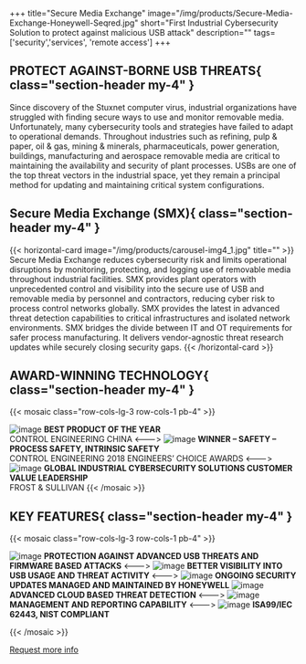 +++
title="Secure Media Exchange"
image="/img/products/Secure-Media-Exchange-Honeywell-Seqred.jpg"
short="First Industrial Cybersecurity Solution to protect against malicious USB attack"
description=""
tags=['security','services', 'remote access']
+++

## PROTECT AGAINST-BORNE USB THREATS{ class="section-header my-4" }

Since discovery of the Stuxnet computer virus, industrial organizations have struggled with finding secure ways to use and monitor removable media. Unfortunately, many cybersecurity tools and strategies have failed to adapt to operational demands. Throughout industries such as refining, pulp & paper, oil & gas, mining & minerals, pharmaceuticals, power generation, buildings, manufacturing and aerospace removable media are critical to maintaining the availability and security of plant processes. USBs are one of the top threat vectors in the industrial space, yet they remain a principal method for updating and maintaining critical system configurations.

## Secure Media Exchange (SMX){ class="section-header my-4" }

{{< horizontal-card image="/img/products/carousel-img4_1.jpg" title="" >}}
Secure Media Exchange reduces cybersecurity risk and limits operational disruptions by monitoring, protecting, and logging use of removable media throughout industrial facilities. SMX provides plant operators with unprecedented control and visibility into the secure use of USB and removable media by personnel and contractors, reducing cyber risk to process control networks globally. SMX provides the latest in advanced threat detection capabilities to critical infrastructures and isolated network environments. SMX bridges the divide between IT and OT requirements for safer process manufacturing. It delivers vendor-agnostic threat research updates while securely closing security gaps.
{{< /horizontal-card >}}


## AWARD-WINNING TECHNOLOGY{ class="section-header my-4" }

{{< mosaic class="row-cols-lg-3 row-cols-1 pb-4" >}}

![image](/img/products/1.jpg)
**BEST PRODUCT OF THE YEAR**  
CONTROL ENGINEERING CHINA
<--->
![image](/img/products/3.jpg)
**WINNER – SAFETY – PROCESS SAFETY, INTRINSIC SAFETY**  
CONTROL ENGINEERING 2018 ENGINEERS’ CHOICE AWARDS
<--->
![image](/img/products/2.jpg)
**GLOBAL INDUSTRIAL CYBERSECURITY SOLUTIONS CUSTOMER VALUE LEADERSHIP**  
FROST & SULLIVAN
{{< /mosaic >}}

## KEY FEATURES{ class="section-header my-4" }

{{< mosaic class="row-cols-lg-3 row-cols-1 pb-4" >}}

![image](/img/products/ochrona-przed-zagrożeniami-usb-1.png)
**PROTECTION AGAINST ADVANCED USB THREATS AND FIRMWARE BASED ATTACKS**
<--->
![image](/img/products/skuteczniejszy-monitoring-usb.png)
**BETTER VISIBILITY INTO USB USAGE AND THREAT ACTIVITY**
<--->
![image](/img/products/systematyczne-aktualizacje.png)
**ONGOING SECURITY UPDATES MANAGED AND MAINTAINED BY HONEYWELL**
![image](/img/products/wykrywanie-zagrożeń-w-oparciu-o-rozwiązania-chmurowe.png)
**ADVANCED CLOUD BASED THREAT DETECTION**
<--->
![image](/img/products/zgodność-i-raportowanie.png)
**MANAGEMENT AND REPORTING CAPABILITY**
<--->
![image](/img/products/zgodność.png)
**ISA99/IEC 62443, NIST COMPLIANT**


{{< /mosaic >}}




[Request more info](/kontakt-honeywell/)

